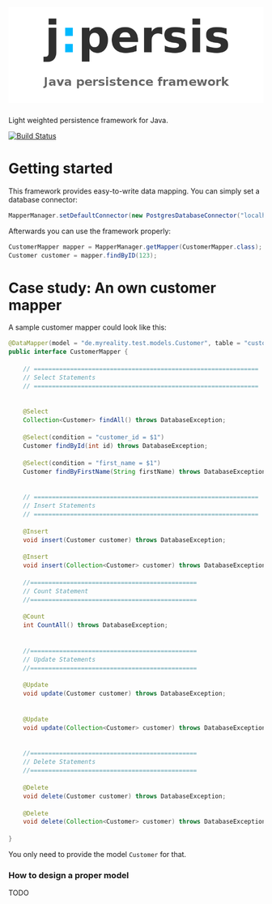 ![jpersis](logo.png)
=======

Light weighted persistence framework for Java.


[![Build Status](https://travis-ci.org/MyRealityCoding/jpersis.svg?branch=master)](https://travis-ci.org/MyRealityCoding/jpersis)

Getting started
===

This framework provides easy-to-write data mapping. You can simply set a database connector:

```java
MapperManager.setDefaultConnector(new PostgresDatabaseConnector("localhost", "1234", "root", "mypassword"));
```

Afterwards you can use the framework properly:

```java
CustomerMapper mapper = MapperManager.getMapper(CustomerMapper.class);
Customer customer = mapper.findByID(123);
```

Case study: An own customer mapper
===

A sample customer mapper could look like this:

```java
@DataMapper(model = "de.myreality.test.models.Customer", table = "customer", primaryKey = "customer_id", foreignKeys = {"location_id"})
public interface CustomerMapper {

    // ==============================================================
    // Select Statements
    // ==============================================================
    
    
    @Select
    Collection<Customer> findAll() throws DatabaseException;

    @Select(condition = "customer_id = $1")
    Customer findById(int id) throws DatabaseException;
    
    @Select(condition = "first_name = $1")
    Customer findByFirstName(String firstName) throws DatabaseException;
    
    
    // ==============================================================
    // Insert Statements
    // ==============================================================
    
    @Insert
    void insert(Customer customer) throws DatabaseException;
    
    @Insert
    void insert(Collection<Customer> customer) throws DatabaseException;
    
    //==============================================
    // Count Statement
    //==============================================
    
    @Count
    int CountAll() throws DatabaseException;
    
    
    //==============================================
    // Update Statements
    //==============================================
    
    @Update
    void update(Customer customer) throws DatabaseException;
    
    
    @Update
    void update(Collection<Customer> customer) throws DatabaseException;
    
    
    //==============================================
    // Delete Statements
    //==============================================
    
    @Delete
    void delete(Customer customer) throws DatabaseException;
       
    @Delete
    void delete(Collection<Customer> customer) throws DatabaseException;
    
}
```

You only need to provide the model ```Customer``` for that.

### How to design a proper model

TODO

